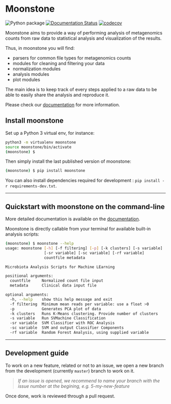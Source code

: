 # Moonstone

![Python package](https://github.com/motleystate/moonstone/workflows/Python%20package/badge.svg)
[![Documentation Status](https://readthedocs.org/projects/moonstone/badge/?version=latest)](https://moonstone.readthedocs.io/en/latest/?badge=latest)
[![codecov](https://codecov.io/gh/motleystate/moonstone/branch/master/graph/badge.svg)](https://codecov.io/gh/motleystate/moonstone)

Moonstone aims to provide a way of performing analysis of metagenomics counts from raw data to statistical analysis and visualization of the results.

Thus, in moonstone you will find:

* parsers for common file types for metagenomics counts
* modules for cleaning and filtering your data
* normalization modules
* analysis modules
* plot modules

The main idea is to keep track of every steps applied to a raw data to be able to easily share the analysis and reproduce it.

Please check our [documentation](https://moonstone.readthedocs.io/en/latest/?badge=latest) for more information.

## Install moonstone

Set up a Python 3 virtual env, for instance:

```bash
python3 -m virtualenv moonstone
source moonstone/bin/activate
(moonstone) $
```

Then simply install the last published version of moonstone:

```bash
(moonstone) $ pip install moonstone
```

You can also install dependencies required for development : `pip install -r requirements-dev.txt`.

--------

## Quickstart with moonstone on the command-line

More detailed documentation is available on the [documentation](https://moonstone.readthedocs.io/en/latest/?badge=latest).

Moonstone is directly callable from your terminal for available built-in analysis scripts:

```bash
(moonstone) $ moonstone --help
usage: moonstone [-h] [-f filtering] [-p] [-k clusters] [-s variable]
                 [-sr variable] [-sc variable] [-rf variable]
                 countfile metadata

Microbiota Analysis Scripts for Machine LEarning

positional arguments:
  countfile     Normalized count file input
  metadata      Clinical data input file

optional arguments:
  -h, --help    show this help message and exit
  -f filtering  Minimum mean reads per variable: use a float >0
  -p            Generates PCA plot of data
  -k clusters   Runs K-Means clustering. Provide number of clusters
  -s variable   Run SVMachine Classification
  -sr variable  SVM Classifier with ROC Analysis
  -sc variable  SVM and output Classifier Components
  -rf variable  Random Forest Analysis, using supplied variable
```

--------

## Development guide

To work on a new feature, related or not to an issue, we open a new branch from the development (currently `master`) branch to work on it.

> *If an issue is opened, we recommend to name your branch with the issue number at the begining, e.g. 5-my-new-feature*

Once done, work is reviewed through a pull request.
